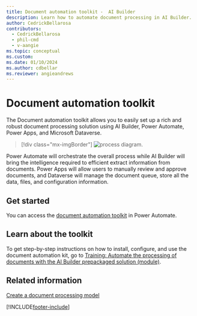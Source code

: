 ```yaml
---
title: Document automation toolkit -  AI Builder
description: Learn how to automate document processing in AI Builder.
author: CedrickBellarosa
contributors:
  - CedrickBellarosa
  - phil-cmd
  - v-aangie
ms.topic: conceptual
ms.custom: 
ms.date: 01/10/2024
ms.author: cdbellar
ms.reviewer: angieandrews
---
```


# Document automation toolkit

The Document automation toolkit allows you to easily set up a rich and robust document processing solution using AI Builder, Power Automate, Power Apps, and Microsoft Dataverse.

> [!div class="mx-imgBorder"]
> ![process diagram.](media/doc-automation.png "Diagram showing the stages of document automation")

Power Automate will orchestrate the overall process while AI Builder will bring the intelligence required to efficient extract information from documents. Power Apps will allow users to manually review and approve documents, and Dataverse will manage the document queue, store all the data, files, and configuration information.

## Get started

You can access the [document automation toolkit](https://flow.microsoft.com/manage/aibuilder/documentautomation) in Power Automate.

## Learn about the toolkit

To get step-by-step instructions on how to install, configure, and use the document automation kit, go to [Training: Automate the processing of documents with the AI Builder prepackaged solution (module)](/training/modules/get-started-ai-builder-document-automation/).

## Related information

[Create a document processing model](create-form-processing-model.md)

[!INCLUDE[footer-include](includes/footer-banner.md)]

